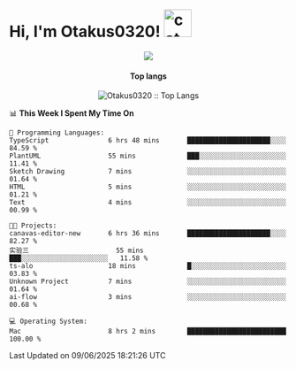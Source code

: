 <h1> Hi, I'm Otakus0320! <img src="https://media.giphy.com/media/mGcNjsfWAjY5AEZNw6/giphy.gif" width="50" alt="cat"></h1>

<p align="center"><a href="https://wakatime.com/@044d69d0-1253-4f60-96b6-5d19a0f9dde5"><img src="https://wakatime.com/badge/user/044d69d0-1253-4f60-96b6-5d19a0f9dde5.svg" /></a></p>

<h4 align="center">Top langs</h4>

<p align="center"><img src="https://github-readme-stats.vercel.app/api/top-langs/?username=Otakus0320&langs_count=10&theme=tokyonight&layout=compact&timestamp={{random_number}}" alt="Otakus0320 :: Top Langs" /></p>

<!--START_SECTION:waka-->
📊 **This Week I Spent My Time On** 

```text
💬 Programming Languages: 
TypeScript               6 hrs 48 mins       █████████████████████░░░░   84.59 % 
PlantUML                 55 mins             ███░░░░░░░░░░░░░░░░░░░░░░   11.41 % 
Sketch Drawing           7 mins              ░░░░░░░░░░░░░░░░░░░░░░░░░   01.64 % 
HTML                     5 mins              ░░░░░░░░░░░░░░░░░░░░░░░░░   01.21 % 
Text                     4 mins              ░░░░░░░░░░░░░░░░░░░░░░░░░   00.99 % 

🐱‍💻 Projects: 
canavas-editor-new       6 hrs 36 mins       █████████████████████░░░░   82.27 % 
实验三                      55 mins             ███░░░░░░░░░░░░░░░░░░░░░░   11.58 % 
ts-alo                   18 mins             █░░░░░░░░░░░░░░░░░░░░░░░░   03.83 % 
Unknown Project          7 mins              ░░░░░░░░░░░░░░░░░░░░░░░░░   01.64 % 
ai-flow                  3 mins              ░░░░░░░░░░░░░░░░░░░░░░░░░   00.68 % 

💻 Operating System: 
Mac                      8 hrs 2 mins        █████████████████████████   100.00 % 
```


 Last Updated on 09/06/2025 18:21:26 UTC
<!--END_SECTION:waka-->

